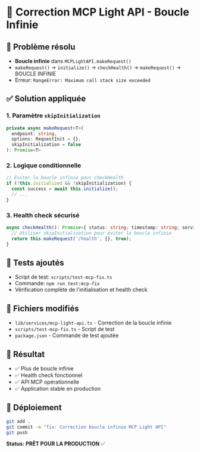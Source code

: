 # 🔧 Correction MCP Light API - Boucle Infinie

## 🚨 Problème résolu
- **Boucle infinie** dans `MCPLightAPI.makeRequest()`
- `makeRequest()` → `initialize()` → `checkHealth()` → `makeRequest()` → BOUCLE INFINIE
- Erreur: `RangeError: Maximum call stack size exceeded`

## ✅ Solution appliquée

### 1. Paramètre `skipInitialization`
```typescript
private async makeRequest<T>(
  endpoint: string, 
  options: RequestInit = {}, 
  skipInitialization = false
): Promise<T>
```

### 2. Logique conditionnelle
```typescript
// Éviter la boucle infinie pour checkHealth
if (!this.initialized && !skipInitialization) {
  const success = await this.initialize();
  // ...
}
```

### 3. Health check sécurisé
```typescript
async checkHealth(): Promise<{ status: string; timestamp: string; services?: Record<string, unknown> }> {
  // Utiliser skipInitialization pour éviter la boucle infinie
  return this.makeRequest('/health', {}, true);
}
```

## 🧪 Tests ajoutés
- Script de test: `scripts/test-mcp-fix.ts`
- Commande: `npm run test:mcp-fix`
- Vérification complète de l'initialisation et health check

## 📝 Fichiers modifiés
- `lib/services/mcp-light-api.ts` - Correction de la boucle infinie
- `scripts/test-mcp-fix.ts` - Script de test
- `package.json` - Commande de test ajoutée

## 🎯 Résultat
- ✅ Plus de boucle infinie
- ✅ Health check fonctionnel
- ✅ API MCP opérationnelle
- ✅ Application stable en production

## 🚀 Déploiement
```bash
git add .
git commit -m "fix: Correction boucle infinie MCP Light API"
git push
```

**Status: PRÊT POUR LA PRODUCTION** ✅ 